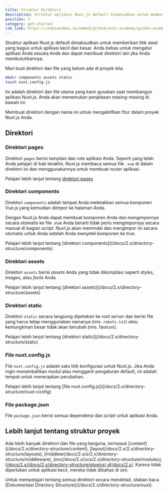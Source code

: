 ```yaml
---
title: Struktur Direktori
description: Struktur aplikasi Nuxt.js default dimaksudkan untuk memberikan titik awal yang bagus untuk aplikasi kecil dan besar. Anda bebas untuk mengatur aplikasi Anda sesuka Anda dan dapat membuat direktori lain jika Anda membutuhkannya.
position: 3
category: get-started
csb_link: https://codesandbox.io/embed/github/nuxt-academy/guides-examples/tree/master/01_get_started/03_directory_structure?fontsize=14&hidenavigation=1&theme=dark
---
```


Struktur aplikasi Nuxt.js default dimaksudkan untuk memberikan titik awal yang bagus untuk aplikasi kecil dan besar. Anda bebas untuk mengatur aplikasi Anda sesuka Anda dan dapat membuat direktori lain jika Anda membutuhkannya.

Mari buat direktori dan file yang belum ada di proyek kita.

```bash
mkdir components assets static
touch nuxt.config.js
```

Ini adalah direktori dan file utama yang kami gunakan saat membangun aplikasi Nuxt.js. Anda akan menemukan penjelasan masing-masing di bawah ini.

<base-alert type="info">

Membuat direktori dengan nama ini untuk mengaktifkan fitur dalam proyek Nuxt.js Anda.

</base-alert>

## Direktori

### Direktori pages

Direktori `pages` berisi tampilan dan rute aplikasi Anda. Seperti yang telah Anda pelajari di bab terakhir, Nuxt.js membaca semua file `.vue` di dalam direktori ini dan menggunakannya untuk membuat _router_ aplikasi.

<base-alert type="next">

Pelajari lebih lanjut tentang [direktori pages](/docs/2.x/directory-structure/pages)

</base-alert>

### Direktori components

Direktori `components` adalah tempat Anda meletakkan semua komponen Vue.js yang kemudian diimpor ke halaman Anda.

Dengan Nuxt.js Anda dapat membuat komponen Anda dan mengimpornya secara otomatis ke file .vue Anda berarti tidak perlu mengimpornya secara manual di bagian _script_. Nuxt.js akan memindai dan mengimpor ini secara otomatis untuk Anda setelah Anda menyetel komponen ke _true_.

<base-alert type="next">

Pelajari lebih lanjut tentang [direktori components]((/docs/2.x/directory-structure/components)

</base-alert>

### Direktori assets

Direktori `assets` berisi _assets_ Anda yang tidak dikompilasi seperti _styles_, _images_, atau _fonts_ Anda.

<base-alert type="next">

Pelajari lebih lanjut tentang [direktori assets]((/docs/2.x/directory-structure/assets)

</base-alert>

### Direktori static

Direktori `static` secara langsung dipetakan ke _root server_ dan berisi file yang harus tetap menggunakan namanya (mis. `robots.txt`) _atau_ kemungkinan besar tidak akan berubah (mis. favicon).

<base-alert type="next">

Pelajari lebih lanjut tentang [direktori static]((/docs/2.x/directory-structure/static)

</base-alert>

### File nuxt.config.js

File `nuxt.config.js` adalah satu titik konfigurasi untuk Nuxt.js. Jika Anda ingin menambahkan modul atau mengganti pengaturan default, ini adalah tempat untuk menerapkan perubahan.

<base-alert type="next">

Pelajari lebih lanjut tentang [file nuxt.config.js]((/docs/2.x/directory-structure/nuxt-config)

</base-alert>

### File package.json

File `package.json` berisi semua dependensi dan _script_ untuk aplikasi Anda.

<app-modal>
  <code-sandbox :src="csb_link"></code-sandbox>
</app-modal>

## Lebih lanjut tentang struktur proyek

Ada lebih banyak direktori dan file yang berguna, termasuk [content]((/docs/2.x/directory-structure/content), [layout(/docs/2.x/2.x/directory-structure/layouts), [middlew(/docs/2.x/s/2.x/directory-structure/middleware), [mo(/docs/2.x/ocs/2.x/directory-structure/modules), [(/docs/2.x//docs/2.x/directory-structure/plugins) d(/docs/2.x/](/docs/2.x/directory-structure/store). Karena tidak diperlukan untuk aplikasi kecil, mereka tidak dibahas di sini.

<base-alert type="next">

Untuk mempelajari tentang semua direktori secara mendetail, silakan baca [Dokumentasi Directory Structure]((/docs/2.x/directory-structure/nuxt).

</base-alert>
